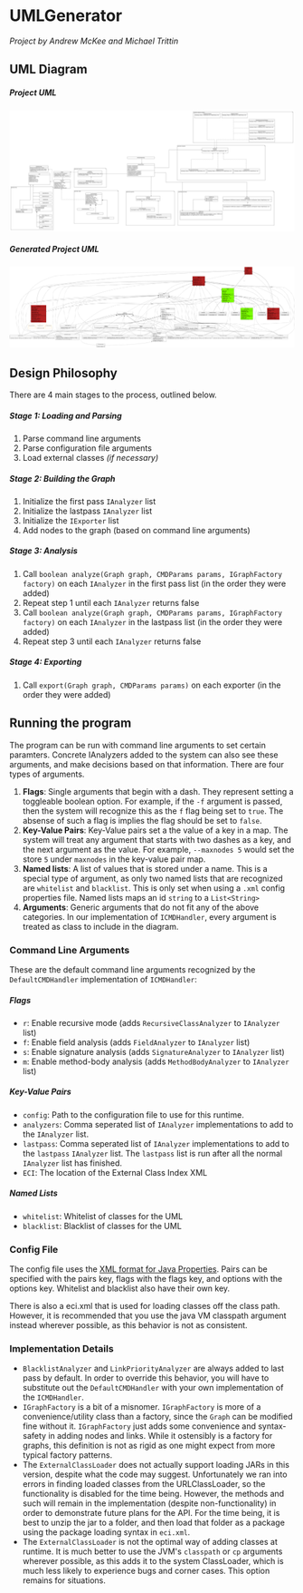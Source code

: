 # UMLGenerator

*Project by Andrew McKee and Michael Trittin*

## UML Diagram

##### Project UML
![UMLDiagram](ProjectUML.png "UML Diagram for this Project")

##### Generated Project UML
![UMLDiagram-Generated](termproject.png "Generated UML Diagram for this Project")

## Design Philosophy

There are 4 main stages to the process, outlined below.

##### Stage 1:  Loading and Parsing

1. Parse command line arguments
2. Parse configuration file arguments
3. Load external classes *(if necessary)*

##### Stage 2: Building the Graph

1. Initialize the first pass `IAnalyzer` list
2. Initialize the lastpass `IAnalyzer` list
3. Initialize the `IExporter` list
4. Add nodes to the graph (based on command line arguments)

##### Stage 3: Analysis

1. Call `boolean analyze(Graph graph, CMDParams params, IGraphFactory factory)` on each `IAnalyzer` in the first pass list (in the order they were added)
2. Repeat step 1 until each `IAnalyzer` returns false
3. Call `boolean analyze(Graph graph, CMDParams params, IGraphFactory factory)` on each `IAnalyzer` in the lastpass list (in the order they were added)
4. Repeat step 3 until each `IAnalyzer` returns false

##### Stage 4: Exporting

1. Call `export(Graph graph, CMDParams params)` on each exporter (in the order they were added)

## Running the program

The program can be run with command line arguments to set certain paramters. Concrete IAnalyzers added to the system can also see these arguments, and make decisions based on that information. There are four types of arguments.

1. **Flags**: Single arguments that begin with a dash. They represent setting a toggleable boolean option. For example, if the `-f` argument is passed, then the system will recognize this as the `f` flag being set to `true`. The absense of such a flag is implies the flag should be set to `false`.
2. **Key-Value Pairs**: Key-Value pairs set a the value of a key in a map. The system will treat any argument that starts with two dashes as a key, and the next argument as the value. For example, `--maxnodes 5` would set the store `5` under `maxnodes` in the key-value pair map.
3. **Named lists**: A list of values that is stored under a name. This is a special type of argument, as only two named lists that are recognized are `whitelist` and `blacklist`. This is only set when using a `.xml` config properties file. Named lists maps an id `string` to a `List<String>`
4. **Arguments**: Generic arguments that do not fit any of the above categories. In our implementation of `ICMDHandler`, every argument is treated as class to include in the diagram.

### Command Line Arguments

These are the default command line arguments recognized by the `DefaultCMDHandler` implementation of `ICMDHandler`:

##### Flags
* `r`: Enable recursive mode (adds `RecursiveClassAnalyzer` to `IAnalyzer` list)
* `f`: Enable field analysis (adds `FieldAnalyzer` to `IAnalyzer` list)
* `s`: Enable signature analysis (adds `SignatureAnalyzer` to `IAnalyzer` list)
* `m`: Enable method-body analysis (adds `MethodBodyAnalyzer` to `IAnalyzer` list)
##### Key-Value Pairs
* `config`: Path to the configuration file to use for this runtime.
* `analyzers`: Comma seperated list of `IAnalyzer` implementations to add to the `IAnalyzer` list.
* `lastpass`: Comma seperated list of `IAnalyzer` implementations to add to the `lastpass` `IAnalyzer` list. The `lastpass` list is run after all the normal `IAnalyzer` list has finished.
* `ECI`: The location of the External Class Index XML
##### Named Lists
* `whitelist`: Whitelist of classes for the UML
* `blacklist`: Blacklist of classes for the UML

### Config File

The config file uses the [XML format for Java Properties](https://docs.oracle.com/javase/7/docs/api/java/util/Properties.html). Pairs can be specified with the pairs key, flags with the flags key, and options with the options key. Whitelist and blacklist also have their own key.

There is also a eci.xml that is used for loading classes off the class path. However, it is recommended that you use the java VM classpath argument instead wherever possible, as this behavior is not as consistent. 

### Implementation Details

* `BlacklistAnalyzer` and `LinkPriorityAnalyzer` are always added to last pass by default. In order to override this behavior, you will have to substitute out the `DefaultCMDHandler` with your own implementation of the `ICMDHandler`.
* `IGraphFactory` is a bit of a misnomer. `IGraphFactory` is more of a convenience/utility class than a factory, since the `Graph` can be modified fine without it. `IGraphFactory` just adds some convenience and syntax-safety in adding nodes and links. While it ostensibly is a factory for graphs, this definition is not as rigid as one might expect from more typical factory patterns. 
* The `ExternalClassLoader` does not actually support loading JARs in this version, despite what the code may suggest. Unfortunately we ran into errors in finding loaded classes from the URLClassLoader, so the functionality is disabled for the time being. However, the methods and such will remain in the implementation (despite non-functionality) in order to demonstrate future plans for the API. For the time being, it is best to unzip the jar to a folder, and then load that folder as a package using the package loading syntax in `eci.xml`.
* The `ExternalClassLoader` is not the optimal way of adding classes at runtime. It is much better to use the JVM's `classpath` or `cp` arguments wherever possible, as this adds it to the system ClassLoader, which is much less likely to experience bugs and corner cases. This option remains for situations. 
